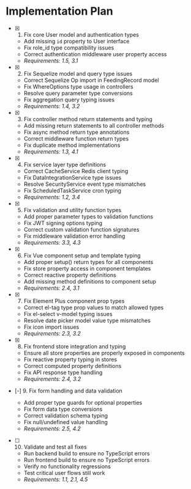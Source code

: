 # Implementation Plan

- [x] 1. Fix core User model and authentication types

  - Add missing `id` property to User interface
  - Fix role_id type compatibility issues
  - Correct authentication middleware user property access
  - _Requirements: 1.5, 3.1_

- [x] 2. Fix Sequelize model and query type issues
  - Correct Sequelize Op import in FeedingRecord model
  - Fix WhereOptions type usage in controllers
  - Resolve query parameter type conversions
  - Fix aggregation query typing issues
  - _Requirements: 1.4, 3.2_

- [x] 3. Fix controller method return statements and typing
  - Add missing return statements to all controller methods
  - Fix async method return type annotations
  - Correct middleware function return types
  - Fix duplicate method implementations
  - _Requirements: 1.3, 4.1_

- [x] 4. Fix service layer type definitions



  - Correct CacheService Redis client typing
  - Fix DataIntegrationService type issues
  - Resolve SecurityService event type mismatches
  - Fix ScheduledTaskService cron typing
  - _Requirements: 1.2, 3.4_

- [x] 5. Fix validation and utility function types



  - Add proper parameter types to validation functions
  - Fix JWT signing options typing
  - Correct custom validation function signatures
  - Fix middleware validation error handling
  - _Requirements: 3.3, 4.3_

- [x] 6. Fix Vue component setup and template typing




  - Add proper setup() return types for all components
  - Fix store property access in component templates
  - Correct reactive property definitions
  - Add missing method definitions to component setup
  - _Requirements: 2.4, 3.1_

- [x] 7. Fix Element Plus component prop types


  - Correct el-tag type prop values to match allowed types
  - Fix el-select v-model typing issues
  - Resolve date picker model value type mismatches
  - Fix icon import issues
  - _Requirements: 2.3, 3.2_

- [x] 8. Fix frontend store integration and typing

  - Ensure all store properties are properly exposed in components
  - Fix reactive property typing in stores
  - Correct computed property definitions
  - Fix API response type handling
  - _Requirements: 2.4, 3.2_

- [-] 9. Fix form handling and data validation



  - Add proper type guards for optional properties
  - Fix form data type conversions
  - Correct validation schema typing
  - Fix null/undefined value handling
  - _Requirements: 2.5, 4.2_

- [ ] 10. Validate and test all fixes
  - Run backend build to ensure no TypeScript errors
  - Run frontend build to ensure no TypeScript errors
  - Verify no functionality regressions
  - Test critical user flows still work
  - _Requirements: 1.1, 2.1, 4.5_